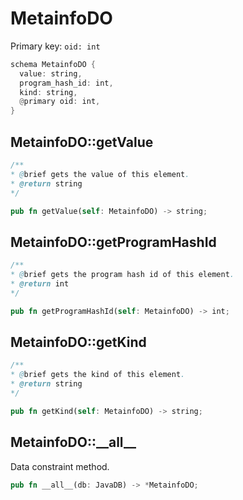 # MetainfoDO

Primary key: `oid: int`

```rust
schema MetainfoDO {
  value: string,
  program_hash_id: int,
  kind: string,
  @primary oid: int,
}
```
## MetainfoDO::getValue

```java
/**
* @brief gets the value of this element.
* @return string
*/
```
```rust
pub fn getValue(self: MetainfoDO) -> string;
```
## MetainfoDO::getProgramHashId

```java
/**
* @brief gets the program hash id of this element.
* @return int
*/
```
```rust
pub fn getProgramHashId(self: MetainfoDO) -> int;
```
## MetainfoDO::getKind

```java
/**
* @brief gets the kind of this element.
* @return string
*/
```
```rust
pub fn getKind(self: MetainfoDO) -> string;
```
## MetainfoDO::\_\_all\_\_

Data constraint method.

```rust
pub fn __all__(db: JavaDB) -> *MetainfoDO;
```

